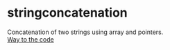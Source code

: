 # stringconcatenation
Concatenation of two strings using array and pointers. <br/>
[Way to the code](https://github.com/ASTHA193/stringconcatenation/commit/429f17aff834bdc68af00f572d98fbb870765275)
